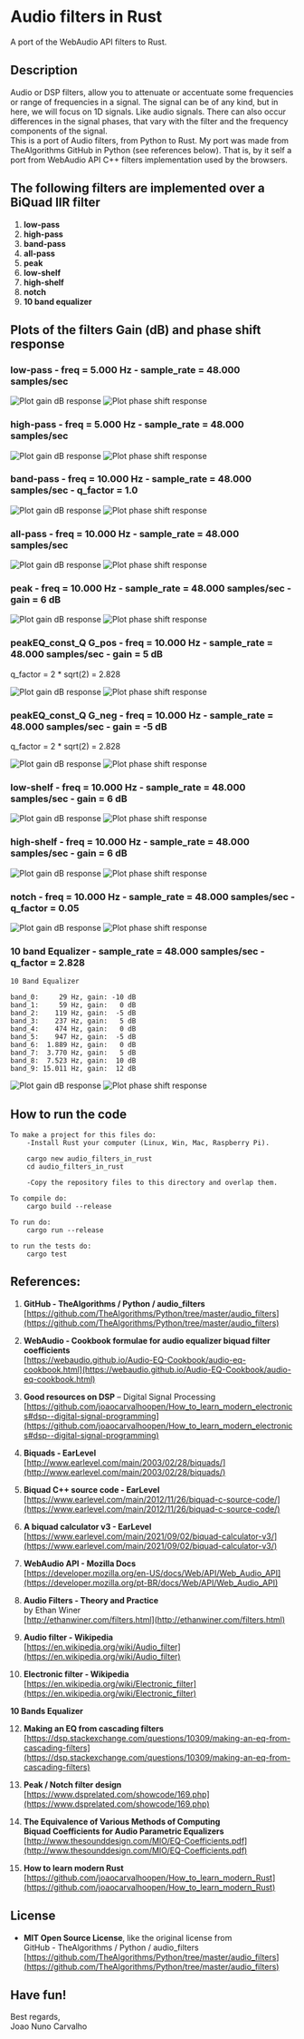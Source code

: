# Audio filters in Rust
A port of the WebAudio API filters to Rust.

## Description 
Audio or DSP filters, allow you to attenuate or accentuate some frequencies or range of frequencies in a signal. The signal can be of any kind, but in here, we will focus on 1D signals. Like audio signals. There can also occur differences in the signal phases, that vary with the filter and the frequency components of the signal. <br>
This is a port of Audio filters, from Python to Rust. My port was made from TheAlgorithms GitHub in Python (see references below). That is, by it self a port from WebAudio API C++ filters implementation used by the browsers. <br>


## The following filters are implemented over a BiQuad IIR filter
1. **low-pass**
2. **high-pass**
3. **band-pass**
4. **all-pass**
5. **peak**
6. **low-shelf**
7. **high-shelf** 
8. **notch**
9. **10 band equalizer**

## Plots of the filters Gain (dB) and phase shift response 

### low-pass - freq = 5.000 Hz - sample_rate = 48.000 samples/sec 

![Plot gain dB response](./plots/lowpass_gain.svg)
![Plot phase shift response](./plots/lowpass_phase.svg) <br>

### high-pass - freq = 5.000 Hz - sample_rate = 48.000 samples/sec

![Plot gain dB response](./plots/highpass_gain.svg)
![Plot phase shift response](./plots/highpass_phase.svg) <br>

### band-pass - freq = 10.000 Hz - sample_rate = 48.000 samples/sec - q_factor = 1.0

![Plot gain dB response](./plots/bandpass_gain.svg)
![Plot phase shift response](./plots/bandpass_phase.svg) <br>

### all-pass - freq = 10.000 Hz - sample_rate = 48.000 samples/sec

![Plot gain dB response](./plots/allpass_gain.svg)
![Plot phase shift response](./plots/allpass_phase.svg) <br>

### peak - freq = 10.000 Hz - sample_rate = 48.000 samples/sec - gain = 6 dB

![Plot gain dB response](./plots/peak_gain.svg)
![Plot phase shift response](./plots/peak_phase.svg) <br>

### peakEQ_const_Q G_pos - freq = 10.000 Hz - sample_rate = 48.000 samples/sec - gain = 5 dB
q_factor = 2 * sqrt(2) = 2.828 <br>

![Plot gain dB response](./plots/peak_eq_pos_g_gain.svg)
![Plot phase shift response](./plots/peak_eq_pos_g_phase.svg) <br>

### peakEQ_const_Q G_neg - freq = 10.000 Hz - sample_rate = 48.000 samples/sec - gain = -5 dB
q_factor = 2 * sqrt(2) = 2.828 <br>

![Plot gain dB response](./plots/peak_eq_neg_g_gain.svg)
![Plot phase shift response](./plots/peak_eq_neg_g_phase.svg) <br>

### low-shelf - freq = 10.000 Hz - sample_rate = 48.000 samples/sec - gain = 6 dB

![Plot gain dB response](./plots/lowshelf_gain.svg)
![Plot phase shift response](./plots/lowshelf_phase.svg) <br>

### high-shelf - freq = 10.000 Hz - sample_rate = 48.000 samples/sec - gain = 6 dB

![Plot gain dB response](./plots/highshelf_gain.svg)
![Plot phase shift response](./plots/highshelf_phase.svg) <br>

### notch - freq = 10.000 Hz - sample_rate = 48.000 samples/sec - q_factor = 0.05

![Plot gain dB response](./plots/notch_gain.svg)
![Plot phase shift response](./plots/notch_phase.svg) <br>

### 10 band Equalizer - sample_rate = 48.000 samples/sec - q_factor = 2.828
```
10 Band Equalizer

band_0:     29 Hz, gain: -10 dB
band_1:     59 Hz, gain:   0 dB
band_2:    119 Hz, gain:  -5 dB
band_3:    237 Hz, gain:   5 dB
band_4:    474 Hz, gain:   0 dB
band_5:    947 Hz, gain:  -5 dB
band_6:  1.889 Hz, gain:   0 dB
band_7:  3.770 Hz, gain:   5 dB
band_8:  7.523 Hz, gain:  10 dB
band_9: 15.011 Hz, gain:  12 dB
```

![Plot gain dB response](./plots/equalizer_10_band_gain.svg)
![Plot phase shift response](./plots/equalizer_10_band_phase.svg) <br>


## How to run the code 
```
To make a project for this files do:
    -Install Rust your computer (Linux, Win, Mac, Raspberry Pi).
     
    cargo new audio_filters_in_rust
    cd audio_filters_in_rust
     
    -Copy the repository files to this directory and overlap them.
 
To compile do:
    cargo build --release
 
To run do:
    cargo run --release
 
to run the tests do:
    cargo test
```


## References:

1. **GitHub - TheAlgorithms / Python / audio_filters** <br>
   [https://github.com/TheAlgorithms/Python/tree/master/audio_filters](https://github.com/TheAlgorithms/Python/tree/master/audio_filters)

2. **WebAudio - Cookbook formulae for audio equalizer biquad filter coefficients** <br>
   [https://webaudio.github.io/Audio-EQ-Cookbook/audio-eq-cookbook.html](https://webaudio.github.io/Audio-EQ-Cookbook/audio-eq-cookbook.html)

3. **Good resources on DSP** – Digital Signal Processing <br> 
   [https://github.com/joaocarvalhoopen/How_to_learn_modern_electronics#dsp--digital-signal-programming](https://github.com/joaocarvalhoopen/How_to_learn_modern_electronics#dsp--digital-signal-programming)

4. **Biquads - EarLevel** <br>
   [http://www.earlevel.com/main/2003/02/28/biquads/](http://www.earlevel.com/main/2003/02/28/biquads/)

5. **Biquad C++ source code - EarLevel** <br>
   [https://www.earlevel.com/main/2012/11/26/biquad-c-source-code/](https://www.earlevel.com/main/2012/11/26/biquad-c-source-code/)

6. **A biquad calculator v3 - EarLevel** <br>
   [https://www.earlevel.com/main/2021/09/02/biquad-calculator-v3/](https://www.earlevel.com/main/2021/09/02/biquad-calculator-v3/)

7. **WebAudio API - Mozilla Docs** <br>
   [https://developer.mozilla.org/en-US/docs/Web/API/Web_Audio_API](https://developer.mozilla.org/pt-BR/docs/Web/API/Web_Audio_API)
  
8. **Audio Filters - Theory and Practice** <br>
   by Ethan Winer <br>
   [http://ethanwiner.com/filters.html](http://ethanwiner.com/filters.html)

9.  **Audio filter - Wikipedia** <br>
   [https://en.wikipedia.org/wiki/Audio_filter](https://en.wikipedia.org/wiki/Audio_filter)

11. **Electronic filter - Wikipedia** <br>
   [https://en.wikipedia.org/wiki/Electronic_filter](https://en.wikipedia.org/wiki/Electronic_filter)

**10 Bands Equalizer** <br>

12. **Making an EQ from cascading filters** <br>
    [https://dsp.stackexchange.com/questions/10309/making-an-eq-from-cascading-filters](https://dsp.stackexchange.com/questions/10309/making-an-eq-from-cascading-filters)
 
13. **Peak / Notch filter design** <br>
    [https://www.dsprelated.com/showcode/169.php](https://www.dsprelated.com/showcode/169.php)

14. **The Equivalence of Various Methods of Computing** <br>
    **Biquad Coefficients for Audio Parametric Equalizers** <br>
    [http://www.thesounddesign.com/MIO/EQ-Coefficients.pdf](http://www.thesounddesign.com/MIO/EQ-Coefficients.pdf)

15. **How to learn modern Rust** <br>
   [https://github.com/joaocarvalhoopen/How_to_learn_modern_Rust](https://github.com/joaocarvalhoopen/How_to_learn_modern_Rust)


## License

* **MIT Open Source License**, like the original license from <br>
  GitHub - TheAlgorithms / Python / audio_filters <br>
  [https://github.com/TheAlgorithms/Python/tree/master/audio_filters](https://github.com/TheAlgorithms/Python/tree/master/audio_filters)


## Have fun!
Best regards, <br>
Joao Nuno Carvalho

